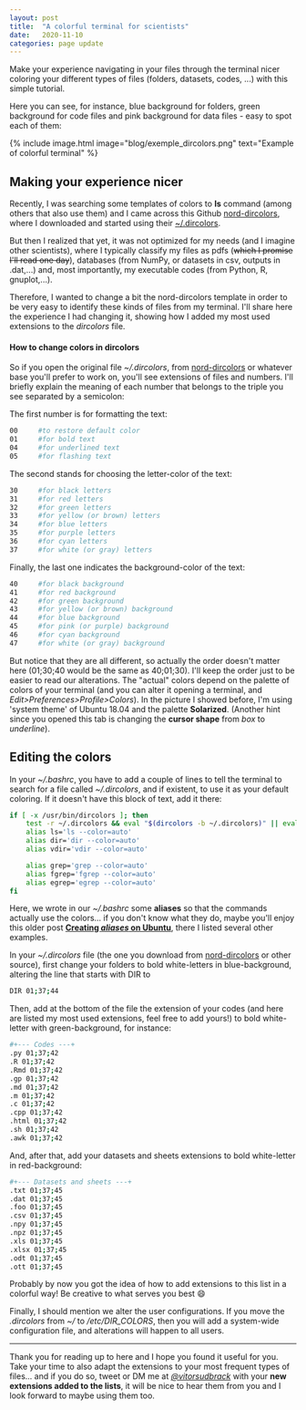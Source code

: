 ```yaml
---
layout: post
title:  "A colorful terminal for scientists"
date:   2020-11-10
categories: page update
---
```


Make your experience navigating in your files through the terminal nicer coloring your different types of files (folders, datasets, codes, ...) with this simple tutorial. 

Here you can see, for instance, blue background for folders, green background for code files and pink background for data files - easy to spot each of them:

{% include image.html image="blog/exemple_dircolors.png" text="Example of colorful terminal" %}

## Making your experience nicer

Recently, I was searching some templates of colors to **ls** command (among others that also use them) and I came across this Github [nord-dircolors](https://github.com/arcticicestudio/nord-dircolors), where I downloaded and started using their [~/.dircolors](https://github.com/arcticicestudio/nord-dircolors/blob/develop/src/dir_colors). 

But then I realized that yet, it was not optimized for my needs (and I imagine other scientists), where I typically classify my files as pdfs (~~which I promise I'll read one day~~), databases (from NumPy, or datasets in csv, outputs  in .dat,...) and, most importantly, my executable codes (from Python, R, gnuplot,...). 

Therefore, I wanted to change a bit the nord-dircolors template in order to be very easy to identify these kinds of files from my terminal. I'll share here the experience I had changing it, showing how I added my most used extensions to the *dircolors* file.

#### How to change colors in dircolors

So if you open the original file *~/.dircolors*, from [nord-dircolors](https://github.com/arcticicestudio/nord-dircolors/blob/develop/src/dir_colors) or whatever base you'll prefer to work on, you'll see extensions of files and numbers. I'll briefly explain the meaning of each number that belongs to the triple you see separated by a semicolon:

The first number is for formatting the text:
```sh
00     #to restore default color
01     #for bold text
04     #for underlined text
05     #for flashing text
```

The second stands for choosing the letter-color of the text:
```sh
30     #for black letters
31     #for red letters
32     #for green letters
33     #for yellow (or brown) letters
34     #for blue letters
35     #for purple letters
36     #for cyan letters
37     #for white (or gray) letters
```

Finally, the last one indicates the background-color of the text:
```sh
40     #for black background
41     #for red background
42     #for green background
43     #for yellow (or brown) background
44     #for blue background
45     #for pink (or purple) background
46     #for cyan background
47     #for white (or gray) background
```

But notice that they are all different, so actually the order doesn't matter here (01;30;40 would be the same as 40;01;30). I'll keep the order just to be easier to read our alterations. The "actual" colors depend on the palette of colors of your terminal (and you can alter it opening a terminal, and *Edit>Preferences>Profile>Colors*). In the picture I showed before, I'm using 'system theme' of Ubuntu 18.04 and the palette **Solarized**. (Another hint since you opened this tab is changing the **cursor shape** from *box* to *underline*).

## Editing the colors

In your *~/.bashrc*, you have to add a couple of lines to tell the terminal to search for a file called *~/.dircolors*, and if existent, to use it as your default coloring. If it doesn't have this block of text, add it there:
```sh
if [ -x /usr/bin/dircolors ]; then
    test -r ~/.dircolors && eval "$(dircolors -b ~/.dircolors)" || eval "$(dircolors -b)"
    alias ls='ls --color=auto'
    alias dir='dir --color=auto'
    alias vdir='vdir --color=auto'

    alias grep='grep --color=auto'
    alias fgrep='fgrep --color=auto'
    alias egrep='egrep --color=auto'
fi
```

Here, we wrote in our *~/.bashrc* some **aliases** so that the commands actually use the colors... if you don't know what they do, maybe you'll enjoy this older post **[Creating *aliases* on Ubuntu](/page/update/tips_for_alias.html)**, there I listed several other examples. 


In your *~/.dircolors* file (the one you download from [nord-dircolors](https://github.com/arcticicestudio/nord-dircolors/blob/develop/src/dir_colors) or other source), first change your folders to bold white-letters in blue-background, altering the line that starts with DIR to

```sh
DIR 01;37;44
```

Then, add at the bottom of the file the extension of your codes (and here are listed my most used extensions, feel free to add yours!) to bold white-letter with green-background, for instance:
```sh
#+--- Codes ---+
.py 01;37;42
.R 01;37;42
.Rmd 01;37;42
.gp 01;37;42
.md 01;37;42
.m 01;37;42
.c 01;37;42
.cpp 01;37;42
.html 01;37;42
.sh 01;37;42
.awk 01;37;42
```

And, after that, add your datasets and sheets extensions to bold white-letter in red-background:

```sh
#+--- Datasets and sheets ---+
.txt 01;37;45
.dat 01;37;45
.foo 01;37;45
.csv 01;37;45
.npy 01;37;45
.npz 01;37;45
.xls 01;37;45
.xlsx 01;37;45
.odt 01;37;45
.ott 01;37;45
```

Probably by now you got the idea of how to add extensions to this list in a colorful way! Be creative to what serves you best :smile:

Finally, I should mention we alter the user configurations. If you move the *.dircolors* from *~/* to */etc/DIR_COLORS*, then you will add a system-wide configuration file, and alterations will happen to all users. 

*** 

Thank you for reading up to here and I hope you found it useful for you. Take your time to also adapt the extensions to your most frequent types of files... and if you do so, tweet or DM me at *[@vitorsudbrack](https://twitter.com/vitorsudbrack)* with your **new extensions added to the lists**, it will be nice to hear them from you and I look forward to maybe using them too.
